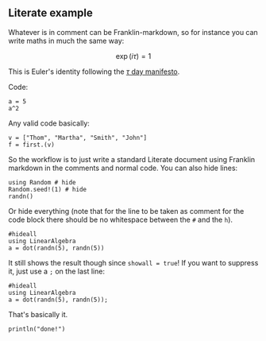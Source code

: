 <!--This file was generated, do not modify it.-->
## Literate example

Whatever is in comment can be Franklin-markdown, so for instance you can
write maths in much the same way:

$$ \exp(i\tau) = 1 $$

This is Euler's identity following the [$\tau$ day manifesto](https://tauday.com/tau-manifesto).

Code:

````julia:ex1
a = 5
a^2
````

Any valid code basically:

````julia:ex2
v = ["Thom", "Martha", "Smith", "John"]
f = first.(v)
````

So the workflow is to just write a standard Literate document using
Franklin markdown in the comments and normal code.
You can also hide lines:

````julia:ex3
using Random # hide
Random.seed!(1) # hide
randn()
````

Or hide everything (note that for the line to be taken as comment for the
code block there should be no whitespace between the `#` and the `h`).

````julia:ex4
#hideall
using LinearAlgebra
a = dot(randn(5), randn(5))
````

It still shows the result though since `showall = true`! If you want to
suppress it, just use a `;` on the last line:

````julia:ex5
#hideall
using LinearAlgebra
a = dot(randn(5), randn(5));
````

That's basically it.

````julia:ex6
println("done!")
````

